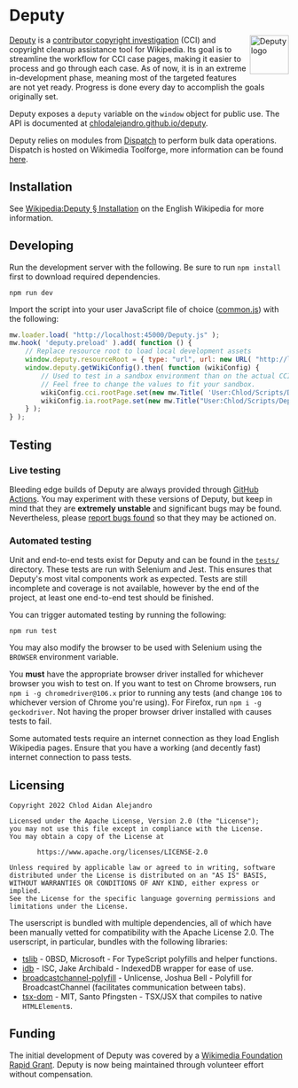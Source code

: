 # Deputy

<img align="right" width="70" height="70" alt="Deputy logo" src="https://upload.wikimedia.org/wikipedia/commons/2/2b/Deputy_logo.svg">

[Deputy](https://w.wiki/7NWR) is
a [contributor copyright investigation](https://en.wikipedia.org/wiki/Wikipedia:Contributor_copyright_investigations) (CCI) and copyright cleanup assistance tool for Wikipedia. Its goal is to streamline the workflow for CCI case pages, making it easier to
process and go through each case. As of now, it is in an extreme in-development phase, meaning most of the targeted
features are not yet ready. Progress is done every day to accomplish the goals originally set.

Deputy exposes a `deputy` variable on the `window` object for public use. The API is documented
at [chlodalejandro.github.io/deputy](https://chlodalejandro.github.io/deputy/classes/Deputy.html).

Deputy relies on modules from [Dispatch](https://github.com/ChlodAlejandro/deputy-dispatch) to
perform bulk data operations. Dispatch is hosted on Wikimedia Toolforge, more information can be
found [here](https://github.com/ChlodAlejandro/deputy-dispatch#README).

## Installation
See [Wikipedia:Deputy § Installation](https://en.wikipedia.org/wiki/Wikipedia:Deputy#Installation) on the English Wikipedia for more information.

## Developing

Run the development server with the following. Be sure to run `npm install` first to download required dependencies.

```shell
npm run dev
```

Import the script into your user JavaScript file of
choice ([common.js](https://en.wikipedia.org/wiki/Special:MyPage/common.js)) with the following:

```js
mw.loader.load( "http://localhost:45000/Deputy.js" );
mw.hook( 'deputy.preload' ).add( function () {
	// Replace resource root to load local development assets
	window.deputy.resourceRoot = { type: "url", url: new URL( "http://localhost:45000/" ) };
	window.deputy.getWikiConfig().then( function (wikiConfig) {
		// Used to test in a sandbox environment than on the actual CCI pagespace.
		// Feel free to change the values to fit your sandbox.
		wikiConfig.cci.rootPage.set(new mw.Title( 'User:Chlod/Scripts/Deputy/tests' ));
		wikiConfig.ia.rootPage.set(new mw.Title("User:Chlod/Scripts/Deputy/tests/Problems"));
	} );
} );
```

## Testing

### Live testing

Bleeding edge builds of Deputy are always provided through [GitHub Actions](https://github.com/ChlodAlejandro/deputy/actions). You may experiment with these versions of Deputy, but keep in mind that they are **extremely unstable**
and significant bugs may be found. Nevertheless,
please [report bugs found](https://github.com/ChlodAlejandro/deputy/issues) so that they may be actioned on.

### Automated testing

Unit and end-to-end tests exist for Deputy and can be found in the [`tests/`](tests) directory. These tests are run with
Selenium and Jest. This ensures that Deputy's most vital components work as expected. Tests are still incomplete and
coverage is not available, however by the end of the project, at least one end-to-end test should be finished.

You can trigger automated testing by running the following:

```shell
npm run test
```

You may also modify the browser to be used with Selenium using the `BROWSER` environment variable.

You **must** have the appropriate browser driver installed for whichever browser you wish to test on. If you want to test on Chrome browsers, run `npm i -g chromedriver@106.x` prior to running any tests (and change `106` to whichever version of Chrome you're using). For Firefox, run `npm i -g geckodriver`. Not having the proper browser driver installed with causes tests to fail.

Some automated tests require an internet connection as they load English Wikipedia pages. Ensure that you have a working (and decently fast) internet connection to pass tests.

## Licensing

```
Copyright 2022 Chlod Aidan Alejandro

Licensed under the Apache License, Version 2.0 (the "License");
you may not use this file except in compliance with the License.
You may obtain a copy of the License at

       https://www.apache.org/licenses/LICENSE-2.0

Unless required by applicable law or agreed to in writing, software
distributed under the License is distributed on an "AS IS" BASIS,
WITHOUT WARRANTIES OR CONDITIONS OF ANY KIND, either express or implied.
See the License for the specific language governing permissions and
limitations under the License.
```

The userscript is bundled with multiple dependencies, all of which have been manually vetted for compatibility with the
Apache License 2.0. The userscript, in particular, bundles with the following libraries:

* [tslib](https://github.com/Microsoft/tslib) - 0BSD, Microsoft - For TypeScript polyfills and helper functions.
* [idb](https://github.com/jakearchibald/idb) - ISC, Jake Archibald - IndexedDB wrapper for ease of use.
* [broadcastchannel-polyfill](https://github.com/JSmith01/broadcastchannel-polyfill) - Unlicense, Joshua Bell - Polyfill
  for BroadcastChannel (facilitates communication between tabs).
* [tsx-dom](https://github.com/Lusito/tsx-dom) - MIT, Santo Pfingsten - TSX/JSX that compiles to native `HTMLElement`s.

## Funding

The initial development of Deputy was covered by a [Wikimedia Foundation Rapid Grant](https://w.wiki/4xk$). Deputy is now being maintained through volunteer effort without compensation.
